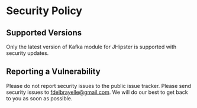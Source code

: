 # Security Policy

## Supported Versions

Only the latest version of Kafka module for JHipster is supported with security updates.

## Reporting a Vulnerability

Please do not report security issues to the public issue tracker. Please send security issues to fdelbrayelle@gmail.com. We will do our best to get back to you as soon as possible.
